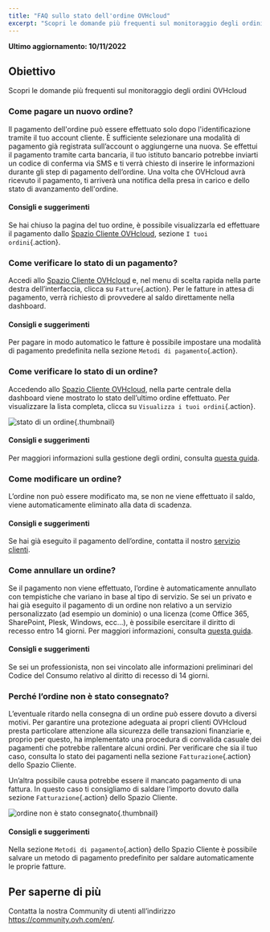 ```yaml
---
title: "FAQ sullo stato dell'ordine OVHcloud"
excerpt: "Scopri le domande più frequenti sul monitoraggio degli ordini OVHcloud"
---
```


**Ultimo aggiornamento: 10/11/2022**

## Obiettivo

Scopri le domande più frequenti sul monitoraggio degli ordini OVHcloud

### Come pagare un nuovo ordine?

Il pagamento dell'ordine può essere effettuato solo dopo l'identificazione tramite il tuo account cliente. È sufficiente selezionare una modalità di pagamento già registrata sull’account o aggiungerne una nuova. Se effettui il pagamento tramite carta bancaria, il tuo istituto bancario potrebbe inviarti un codice di conferma via SMS e ti verrà chiesto di inserire le informazioni durante gli step di pagamento dell’ordine. Una volta che OVHcloud avrà ricevuto il pagamento, ti arriverà una notifica della presa in carico e dello stato di avanzamento dell'ordine.

#### Consigli e suggerimenti

Se hai chiuso la pagina del tuo ordine, è possibile visualizzarla ed effettuare il pagamento dallo [Spazio Cliente OVHcloud](https://www.ovh.com/auth/?action=gotomanager&from=https://www.ovh.it/&ovhSubsidiary=it), sezione `I tuoi ordini`{.action}.

### Come verificare lo stato di un pagamento?

Accedi allo [Spazio Cliente OVHcloud](https://www.ovh.com/auth/?action=gotomanager&from=https://www.ovh.it/&ovhSubsidiary=it) e, nel menu di scelta rapida nella parte destra dell’interfaccia, clicca su `Fatture`{.action}. Per le fatture in attesa di pagamento, verrà richiesto di provvedere al saldo direttamente nella dashboard.

#### Consigli e suggerimenti

Per pagare in modo automatico le fatture è possibile impostare una modalità di pagamento predefinita nella sezione `Metodi di pagamento`{.action}.

### Come verificare lo stato di un ordine?

Accedendo allo [Spazio Cliente OVHcloud](https://www.ovh.com/auth/?action=gotomanager&from=https://www.ovh.it/&ovhSubsidiary=it), nella parte centrale della dashboard viene mostrato lo stato dell’ultimo ordine effettuato. Per visualizzare la lista completa, clicca su `Visualizza i tuoi ordini`{.action}.

![stato di un ordine](images/order_final-min.gif){.thumbnail}

#### Consigli e suggerimenti

Per maggiori informazioni sulla gestione degli ordini, consulta [questa guida](/pages/account/billing/managing_ovh_orders).

### Come modificare un ordine?

L’ordine non può essere modificato ma, se non ne viene effettuato il saldo, viene automaticamente eliminato alla data di scadenza.

#### Consigli e suggerimenti

Se hai già eseguito il pagamento dell’ordine, contatta il nostro [servizio clienti](https://www.ovhcloud.com/it/contact/).

### Come annullare un ordine?

Se il pagamento non viene effettuato, l’ordine è automaticamente annullato con tempistiche che variano in base al tipo di servizio.
Se sei un privato e hai già eseguito il pagamento di un ordine non relativo a un servizio personalizzato (ad esempio un dominio) o una licenza (come Office 365, SharePoint, Plesk, Windows, ecc...), è possibile esercitare il diritto di recesso entro 14 giorni. Per maggiori informazioni, consulta [questa guida](/pages/account/billing/managing_ovh_orders#esercita-il-diritto-di-recesso).

#### Consigli e suggerimenti

Se sei un professionista, non sei vincolato alle informazioni preliminari del Codice del Consumo relativo al diritto di recesso di 14 giorni.

### Perché l’ordine non è stato consegnato?

L’eventuale ritardo nella consegna di un ordine può essere dovuto a diversi motivi.
Per garantire una protezione adeguata ai propri clienti OVHcloud presta particolare attenzione alla sicurezza delle transazioni finanziarie e, proprio per questo, ha implementato una procedura di convalida casuale dei pagamenti che potrebbe rallentare alcuni ordini. Per verificare che sia il tuo caso, consulta lo stato dei pagamenti nella sezione `Fatturazione`{.action} dello Spazio Cliente.

Un’altra possibile causa potrebbe essere il mancato pagamento di una fattura. In questo caso ti consigliamo di saldare l’importo dovuto dalla sezione `Fatturazione`{.action} dello Spazio Cliente.

![ordine non è stato consegnato](images/billing_final_0.gif){.thumbnail}

#### Consigli e suggerimenti

Nella sezione `Metodi di pagamento`{.action} dello Spazio Cliente è possibile salvare un metodo di pagamento predefinito per saldare automaticamente le proprie fatture.

## Per saperne di più

Contatta la nostra Community di utenti all’indirizzo <https://community.ovh.com/en/>.